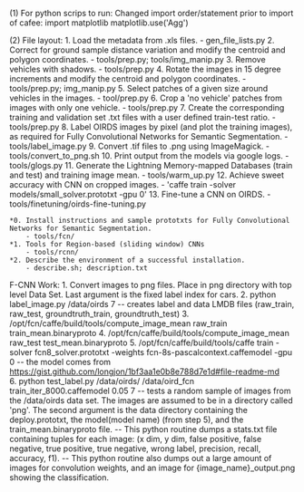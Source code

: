 
(1) For python scrips to run:
Changed import order/statement prior to import of cafee:
  import matplotlib
  matplotlib.use('Agg')

(2) File layout:
    1.  Load the metadata from .xls files.
        - gen_file_lists.py
    2.  Correct for ground sample distance variation and modify the centroid and polygon coordinates.
        - tools/prep.py; tools/img_manip.py
    3.  Remove vehicles with shadows.
        - tools/prep.py
    4.  Rotate the images in 15 degree increments and modify the centroid and polygon coordinates.
        - tools/prep.py; img_manip.py
    5.  Select patches of a given size around vehicles in the images.
        - tool/prep.py
    6.  Crop a 'no vehicle' patches from images with only one vehicle.
        - tools/prep.py
    7.  Create the corresponding training and validation set .txt files with a user defined train-test ratio.
        - tools/prep.py
    8.  Label OIRDS images by pixel (and plot the training images), as required for Fully Convolutional Networks for Semantic Segmentation.
        - tools/label_image.py
    9.  Convert .tif files to .png using ImageMagick.
        - tools/convert_to_png.sh
    10. Print output from the models via google logs.
        - tools/glogs.py
    11. Generate the Lightning Memory-mapped Databases (train and test) and training image mean.
        - tools/warm_up.py
    12. Achieve sweet accuracy with CNN on cropped images.
        - 'caffe train -solver models/small_solver.prototxt -gpu 0'
    13. Fine-tune a CNN on OIRDS.
        - tools/finetuning/oirds-fine-tuning.py
        
    *0. Install instructions and sample prototxts for Fully Convolutional Networks for Semantic Segmentation.
        - tools/fcn/
    *1. Tools for Region-based (sliding window) CNNs
        - tools/rcnn/
    *2. Describe the environment of a successful installation.
        - describe.sh; description.txt


F-CNN Work:
     1. Convert images to png files.  Place in png directory with top level Data Set.  Last argument is the fixed label index for cars.
     2. python  label_image.py /data/oirds 7
       -- creates label and data LMDB files (raw_train, raw_test, groundtruth_train, groundtruth_test)
     3. /opt/fcn/caffe/build/tools/compute_image_mean raw_train train_mean.binaryproto
     4. /opt/fcn/caffe/build/tools/compute_image_mean raw_test test_mean.binaryproto
     5. /opt/fcn/caffe/build/tools/caffe train -solver fcn8_solver.prototxt -weights fcn-8s-pascalcontext.caffemodel -gpu 0
       -- the model comes from https://gist.github.com/longjon/1bf3aa1e0b8e788d7e1d#file-readme-md     
     6. python test_label.py /data/oirds/ /data/oird_fcn train_iter_8000.caffemodel 0.05 7
       -- tests a random sample of images from the /data/oirds data set. The images are assumed to be in a directory called 'png'.  The second argument is the data directory containing the deploy.prototxt, the model(model name) (from step 5), and the train_mean.binaryproto file.
       -- This python routine dumps a stats.txt file containing tuples for each image: (x dim, y dim, false positive, false negative, true positive, true negative, wrong label, precision, recall, accuracy, f1).
       -- This python routine also dumps out a large amount of images for convolution weights, and an image for {image_name}_output.png showing the classification.